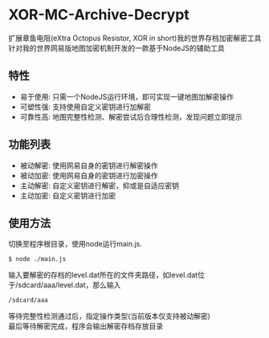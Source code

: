 # XOR-MC-Archive-Decrypt
扩展章鱼电阻(eXtra Octopus Resistor, XOR in short)我的世界存档加密解密工具  
针对我的世界网易版地图加密机制开发的一款基于NodeJS的辅助工具
## 特性
+ 易于使用: 只需一个NodeJS运行环境，即可实现一键地图加解密操作
+ 可塑性强: 支持使用自定义密钥进行加解密
+ 可靠性高: 地图完整性检测、解密尝试后合理性检测，发现问题立即提示

## 功能列表
- 被动解密: 使用网易自身的密钥进行解密操作
- 被动加密: 使用网易自身的密钥进行加密操作
- 主动解密: 自定义密钥进行解密，抑或是自适应密钥
- 主动加密: 自定义密钥进行加密

## 使用方法
切换至程序根目录，使用node运行main.js.  
```
$ node ./main.js
```
输入要解密的存档的level.dat所在的文件夹路径，如level.dat位于/sdcard/aaa/level.dat，那么输入  
```
/sdcard/aaa
```
等待完整性检测通过后，指定操作类型(当前版本仅支持被动解密)  
最后等待解密完成，程序会输出解密存档存放目录
